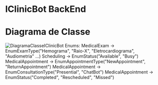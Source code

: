 # IClinicBot BackEnd
# Diagrama de Classe
![DiagramaClasseIClinicBot](https://github.com/Correiakaue0/IClinicBot_BackEnd/assets/99895282/bd4d30dc-2dd0-4494-8ac8-a5dabb30dc58)
Enums:
MedicalExam -> EnumExamType("Hemograma", "Raio-X", "Eletrocardiograma", "Audiometria" ...)
Scheduling -> EnumStatus("Available", "Busy")
MedicalAppointment -> EnumAppointmentType("NewAppointment", "ReturnAppointment")
MedicalAppointment -> EnumConsultationType("Presential", "ChatBot")
MedicalAppointment -> EnumStatus("Completed", "Rescheduled", "Missed")
